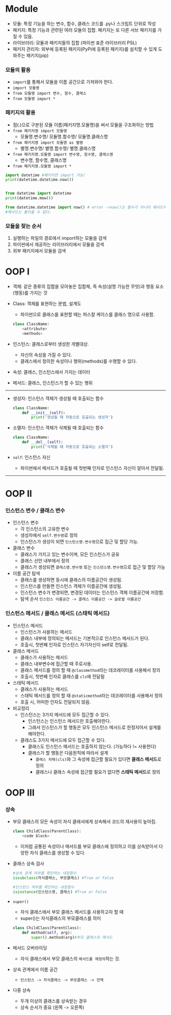 # Module

* 모듈: 특정 기능을 하는 변수, 함수, 클래스 코드를 .py나 스크립트 단위로 작성
* 패키지: 특정 기능과 관련된 여러 모듈의 집합. 패키지는 또 다른 서브 패키지를 가질 수 있음.
* 라이브러리: 모듈과 패키지들의 집합 (파이썬 표준 라이브러리 PSL)
* 패키지 관리자: 외부에 등록된 패키지(PyPi에 등록된 패키지)를 설치할 수 있게 도와주는 패키지(pip)



### 모듈의 활용

* `import`를 통해서 모듈을 이름 공간으로 가져와야 한다.
* `import 모듈명`
* `from 모듈명 import 변수, 함수, 클래스`
* `from 모듈명 import *`



### 패키지의 활용

* 점(.)으로 구분된 모듈 이름(패키지명.모듈명)을 써서 모듈을 구조화하는 방법
* `from 패키지명 import 모듈명`
  * 모듈명.변수명/ 모듈명.함수명/ 모듈명.클래스명
* `from 패키지명 import 모듈명 as 별명`
  * 별명.변수명/ 별명.함수명/ 별명.클래스명
* `from 패키지명.모듈명 import 변수명, 함수명, 클래스명`
  * 변수명, 함수명, 클래스명
* `from 패키지명.모듈명 import *`

```python
import datetime #패키지만 import 가능!
print(datetime.datetime.now())


from datetime import datetime
print(datetime.mow())

from datetime.datetime import now() # error ->now()는 함수가 아니라 메서드이기때문에!
#메서드는 불러올 수 없다.
```



### 모듈을 찾는 순서

1. 실행하는 파일의 경로에서 import하는 모듈을 검색
2. 파이썬에서 제공하는 라이브러리에서 모듈을 검색
3. 외부 패키지에서 모듈을 검색



# OOP I

* 객체: 같은 종류의 집합을 모아놓은 집합체, 즉 속성(설명 가능한 무엇)과 행동 요소(행동)를 가지는 것

* Class: 객체를 표현하는 문법, 설계도

  * 파이썬으로 클래스를 표현할 때는 파스칼 케이스를 클래스 명으로 사용함.

  ```python
  class ClassName:
      <attribute>
      <methods>
  ```

* 인스턴스: 클래스로부터 생성한 개별대상.

  * 자신의 속성을 가질 수 있다.
  * 클래스에서 정의한 속성이나 행위(methods)를 수행할 수 있다.

* 속성: 클래스, 인스턴스에서 가지는 데이터

* 메서드: 클래스, 인스턴스가 할 수 있는 행위 

----

* 생성자: 인스턴스 객체가 생성될 때 호출되는 함수

  ```python
  class ClassName:
      def __init__(self):
          print('생성될 때 자동으로 호출되는 생성자')
  ```



* 소멸자: 인스턴스 객체가 삭제될 때 호출되는 함수

  ```python
  class ClassName:
      def __del__(self):
          print('삭제될 때 자동으로 호출되는 소멸자')
  ```



* `self`: 인스턴스 자신
  * 파이썬에서 메서드가 호출될 때 첫번째 인자로 인스턴스 자신이 알아서 전달됨.

----

# OOP II

### 인스턴스 변수 / 클래스 변수

* 인스턴스 변수
  * 각 인스턴스의 고유한 변수
  * 생성자에서 `self.변수명`로 정의 
  * 인스턴스가 생성이 되면 `인스턴스명.변수명`으로 접근 및 할당 가능.
* 클래스 변수
  * 클래스가 가지고 있는 변수이며, 모든 인스턴스가 공유
  * 클래스 선언 내부에서 정의 
  * 클래스가 생성되면 `클래스명.변수명` 또는 `인스턴스명.변수명`으로 접근 및 할당 가능
* 이름 공간 탐색
  * 클래스를 생성하면 동시에 클래스의 이름공간이 생성됨.
  * 인스턴스를 만들면 인스턴스 객체가 이름공간에 생성됨.
  * 인스턴스 변수가 변경되면, 변경된 데이터는 인스턴스 객체 이름공간에 저장함.
  * 탐색 순서 `인스턴스 이름공간 -> 클래스 이름공간 -> 글로벌 이름공간`





### 인스턴스 메서드 / 클래스 메서드 (스태틱 메서드)

* 인스턴스 메서드 
  * 인스턴스가 사용하는 메서드
  * 클래스 내부에 정의되는 메서드는 기본적으로 인스턴스 메서드가 된다.
  * 호출시, 첫번째 인자로 인스턴스 자기자신이  self로 전달됨.
* 클래스 메서드
  * 클래스가 사용하는 메서드
  * 클래스 내부변수에 접근할 때 주로사용.
  * 클래스 메서드를 정의 할 때 `@classmethod`라는 데코레이터를 사용해서 정의
  * 호출시, 첫번째 인자로 클래스를 `cls`에 전달됨
* 스태틱 메서드
  * 클래스가 사용하는 메서드
  * 스태틱 메서드를 정의 할 때 `@staticmethod`라는 데코레이터를 사용해서 정의
  * 호출 시, 어떠한 인자도 전달되지 않음.
* 비교정리
  * 인스턴스는 3가지 메서드에 모두 접근할 수 있다.
    * 인스턴스는 인스턴스 메서드만 호출해야한다. 
    * 그래서 인스턴스가 할 행동은 모두 인스턴스 메서드로 한정지어서 설계를 해야한다.
  * 클래스도 3가지 메서드에 모두 접근할 수 있다.
    * 클래스도 인스턴스 메서드는 호출하지 않는다. (가능하다 != 사용한다)
    * 클래스가 할 행동은 다음원칙에 따라서 설계
      * `클래스 자체(cls)`와 그 속성에 접근할 필요가 있다면 **클래스 메서드**로 정의
      * 클래스나 클래스 속성에 접근할 필요가 없다면 **스태틱 메서드**로 정의



# OOP III

### 상속

* 부모 클래스의 모든 속성이 자식 클래서에게 상속해서 코드의 재사용이 높아짐.

  ```python
  class ChildClass(ParentClass):
      <code block>
  ```

  * 이처럼 공통된 속성이나 메서드를 부모 클래스에 정의하고 이를 상속받아서 다양한 자식 클래스를 생성할 수 있다.

* 클래스 상속 검사

  ```python
  #상속 관계 여부를 확인하는 내장함수
  issubclass(자식클래스, 부모클래스) #True or False
  
  #인스턴스 여부를 확인하는 내장함수
  isinstance(인스턴스명, 클래스) #True or False
  ```

* `super()`

  * 자식 클래스에서 부모 클래스 메서드를 사용하고자 할 때 
  * super()는 자식클래스의 부모클래스를 의미

  ```python
  class ChildClass(ParentClass):
      def method(self, arg):
          super().method(arg)#부모 클래스의 메서드
  ```

* 메서드 오버라이딩

  * 자식 클래스에서 부모 클래스의 `메서드를 재정의`하는 것.

* 상속 관계에서 이름 공간

  * `인스턴스 -> 자식클래스 -> 부모클래스 -> 전역`

* 다중 상속

  * 두개 이상의 클래스를 상속받는 경우 
  * 상속 순서가 중요 (왼쪽 -> 오른쪽)